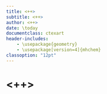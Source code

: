 ```yaml
---
title: <++>
subtitle: <++>
author: <++>
date: \today
documentclass: ctexart
header-includes:
    - \usepackage{geometry}
    - \usepackage[version=4]{mhchem}
classoption: "12pt"
---
```


# <++>














